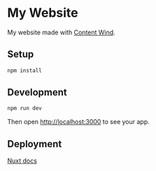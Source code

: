 # My Website

My website made with [Content Wind](https://content-wind.nuxt.space).

## Setup

```bash
npm install
```

## Development

```bash
npm run dev
```

Then open [http://localhost:3000](http://localhost:3000) to see your app.

## Deployment

[Nuxt docs](https://nuxt.com/docs/getting-started/deployment)
